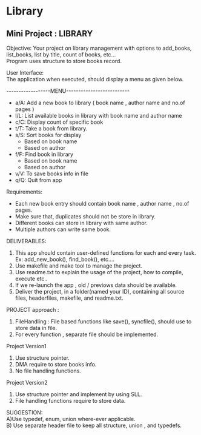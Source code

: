 # Library

## Mini Project : LIBRARY

Objective: Your project on library management with options to add_books, list_books, list by title, count of books, etc...\
Program uses structure to store books record.

User Interface:\
The application when executed, should display a menu as given below.

------------------MENU--------------------------
- a/A: Add a new book to library ( book  name , author name and no.of pages )
- l/L: List available books in library with book name and author name
- c/C: Display count of specific book
- t/T: Take a book from library.
- s/S: Sort books for display
    - Based on book name
    - Based on author
 - f/F: Find book in library
      - Based on book name
      - Based on author
  - v/V: To save books info in file
  - q/Q: Quit from app
 
 Requirements:
  - Each new book entry should contain book  name , author name , no.of pages.
  - Make sure that, duplicates should not be store in library.
  - Different books can store in library with same author.
  - Multiple authors can write same book.

DELIVERABLES:
 1. This app should contain user-defined functions for each and every task. Ex:  add_new_book(), find_book(), etc....
 2. Use makefile and make tool to manage the project.
 3. Use readme.txt to explain the usage of the project, how to compile, execute etc..
 4. If we re-launch  the app , old / previows data should be available.
 5. Deliver the project, in a folder(named your ID), containing all source files, headerfiles, makefile, and readme.txt.
 
 
 PROJECT approach :
 1. FileHandling : File based functions like save(), syncfile(),  should use to store data in file.
 2. For every function , separate file should be implemented.


 Project Version1
 1. Use structure pointer.
 2. DMA require to store books info.
 3. No file handling functions.

 Project Version2
 1. Use structure pointer and implement by using  SLL.
 2. File handling functions require to store data.
 
 SUGGESTION:\
 A)Use typedef, enum, union where-ever applicable.\
 B) Use separate header file to keep all structure, union , and typedefs.
